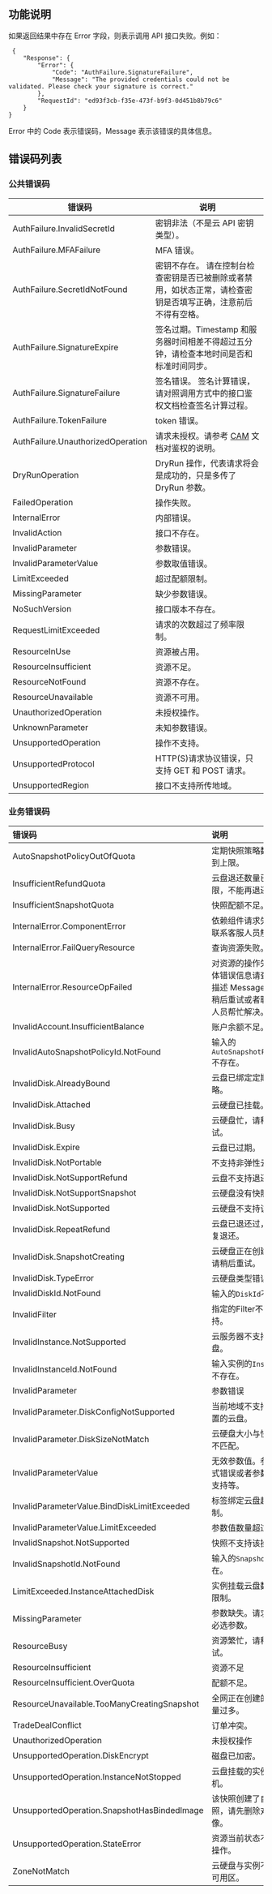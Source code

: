 
## 功能说明

如果返回结果中存在 Error 字段，则表示调用 API 接口失败。例如：

```
 {
    "Response": {
        "Error": {
            "Code": "AuthFailure.SignatureFailure",
            "Message": "The provided credentials could not be validated. Please check your signature is correct."
        },
        "RequestId": "ed93f3cb-f35e-473f-b9f3-0d451b8b79c6"
    }
}
```

Error 中的 Code 表示错误码，Message 表示该错误的具体信息。

## 错误码列表

### 公共错误码

| 错误码 | 说明 |
|--------|------|
| AuthFailure.InvalidSecretId | 密钥非法（不是云 API 密钥类型）。 |
| AuthFailure.MFAFailure | MFA 错误。 |
| AuthFailure.SecretIdNotFound | 密钥不存在。 请在控制台检查密钥是否已被删除或者禁用，如状态正常，请检查密钥是否填写正确，注意前后不得有空格。|
| AuthFailure.SignatureExpire | 签名过期。Timestamp 和服务器时间相差不得超过五分钟，请检查本地时间是否和标准时间同步。|
| AuthFailure.SignatureFailure | 签名错误。 签名计算错误，请对照调用方式中的接口鉴权文档检查签名计算过程。|
| AuthFailure.TokenFailure | token 错误。 |
| AuthFailure.UnauthorizedOperation | 请求未授权。请参考 [CAM](https://intl.cloud.tencent.com/document/product/598) 文档对鉴权的说明。 |
| DryRunOperation | DryRun 操作，代表请求将会是成功的，只是多传了 DryRun 参数。 |
| FailedOperation | 操作失败。 |
| InternalError | 内部错误。 |
| InvalidAction | 接口不存在。 |
| InvalidParameter | 参数错误。 |
| InvalidParameterValue | 参数取值错误。 |
| LimitExceeded | 超过配额限制。 |
| MissingParameter | 缺少参数错误。 |
| NoSuchVersion | 接口版本不存在。 |
| RequestLimitExceeded | 请求的次数超过了频率限制。 |
| ResourceInUse | 资源被占用。 |
| ResourceInsufficient | 资源不足。 |
| ResourceNotFound | 资源不存在。 |
| ResourceUnavailable | 资源不可用。 |
| UnauthorizedOperation | 未授权操作。 |
| UnknownParameter | 未知参数错误。 |
| UnsupportedOperation | 操作不支持。 |
| UnsupportedProtocol | HTTP(S)请求协议错误，只支持 GET 和 POST 请求。 |
| UnsupportedRegion | 接口不支持所传地域。 |

### 业务错误码



| 错误码 | 说明 |
|:-------|:-----|
| AutoSnapshotPolicyOutOfQuota | 定期快照策略数量已达到上限。 |
| InsufficientRefundQuota | 云盘退还数量已达上限，不能再退还。 |
| InsufficientSnapshotQuota | 快照配额不足。 |
| InternalError.ComponentError | 依赖组件请求失败，请联系客服人员解决。 |
| InternalError.FailQueryResource | 查询资源失败。 |
| InternalError.ResourceOpFailed | 对资源的操作失败，具体错误信息请查看错误描述 Message 字段，稍后重试或者联系客服人员帮忙解决。 |
| InvalidAccount.InsufficientBalance | 账户余额不足。 |
| InvalidAutoSnapshotPolicyId.NotFound | 输入的`AutoSnapshotPolicyId`不存在。 |
| InvalidDisk.AlreadyBound | 云盘已绑定定期快照策略。 |
| InvalidDisk.Attached | 云硬盘已挂载。 |
| InvalidDisk.Busy | 云硬盘忙，请稍后重试。 |
| InvalidDisk.Expire | 云盘已过期。 |
| InvalidDisk.NotPortable | 不支持非弹性云盘 |
| InvalidDisk.NotSupportRefund | 云盘不支持退还。 |
| InvalidDisk.NotSupportSnapshot | 云硬盘没有快照能力。 |
| InvalidDisk.NotSupported | 云硬盘不支持该操作。 |
| InvalidDisk.RepeatRefund | 云盘已退还过，不能重复退还。 |
| InvalidDisk.SnapshotCreating | 云硬盘正在创建快照，请稍后重试。 |
| InvalidDisk.TypeError | 云硬盘类型错误。 |
| InvalidDiskId.NotFound | 输入的`DiskId`不存在。 |
| InvalidFilter | 指定的Filter不被支持。 |
| InvalidInstance.NotSupported | 云服务器不支持挂载云盘。 |
| InvalidInstanceId.NotFound | 输入实例的`InstanceId`不存在。 |
| InvalidParameter | 参数错误 |
| InvalidParameter.DiskConfigNotSupported | 当前地域不支持当前配置的云盘。 |
| InvalidParameter.DiskSizeNotMatch | 云硬盘大小与快照大小不匹配。 |
| InvalidParameterValue | 无效参数值。参数值格式错误或者参数值不被支持等。 |
| InvalidParameterValue.BindDiskLimitExceeded | 标签绑定云盘超过限制。 |
| InvalidParameterValue.LimitExceeded | 参数值数量超过限制。 |
| InvalidSnapshot.NotSupported | 快照不支持该操作。 |
| InvalidSnapshotId.NotFound | 输入的`SnapshotId`不存在。 |
| LimitExceeded.InstanceAttachedDisk | 实例挂载云盘数量超过限制。 |
| MissingParameter | 参数缺失。请求没有带必选参数。 |
| ResourceBusy | 资源繁忙，请稍后重试。 |
| ResourceInsufficient | 资源不足 |
| ResourceInsufficient.OverQuota | 配额不足。 |
| ResourceUnavailable.TooManyCreatingSnapshot | 全网正在创建的快照数量过多。 |
| TradeDealConflict | 订单冲突。 |
| UnauthorizedOperation | 未授权操作 |
| UnsupportedOperation.DiskEncrypt | 磁盘已加密。 |
| UnsupportedOperation.InstanceNotStopped | 云盘挂载的实例未关机。 |
| UnsupportedOperation.SnapshotHasBindedImage | 该快照创建了自定义快照，请先删除对应镜像。 |
| UnsupportedOperation.StateError | 资源当前状态不支持该操作。 |
| ZoneNotMatch | 云硬盘与实例不在同一可用区。 |
